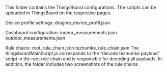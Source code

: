 This folder contains the ThingsBoard configurations. The scripts can be uploaded in ThingsBoard on the respective pages.

Device profile settings:
    dragino_device_profil.json

Dashboard configuration:
    indoor_measurements.json
    outdoor_measurements.json

Rule chains:
    root_rule_chain.json
    tezhumke_rule_chain.json
The thingsboardMainScript.js corresponds to the “decode tezhumke payload” script in the root rule chain and is responsible for decoding all payloads. In addition, the folder includes two screenshots of the rule chains.